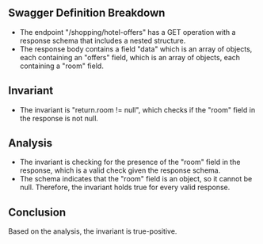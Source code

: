 ## Swagger Definition Breakdown
- The endpoint "/shopping/hotel-offers" has a GET operation with a response schema that includes a nested structure.
- The response body contains a field "data" which is an array of objects, each containing an "offers" field, which is an array of objects, each containing a "room" field.

## Invariant
- The invariant is "return.room != null", which checks if the "room" field in the response is not null.

## Analysis
- The invariant is checking for the presence of the "room" field in the response, which is a valid check given the response schema.
- The schema indicates that the "room" field is an object, so it cannot be null. Therefore, the invariant holds true for every valid response.

## Conclusion
Based on the analysis, the invariant is true-positive.
